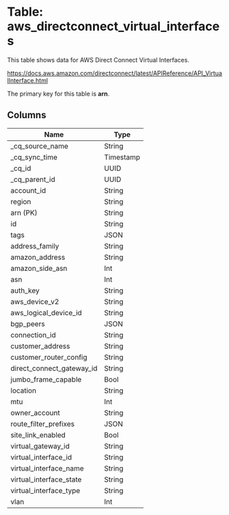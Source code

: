 # Table: aws_directconnect_virtual_interfaces

This table shows data for AWS Direct Connect Virtual Interfaces.

https://docs.aws.amazon.com/directconnect/latest/APIReference/API_VirtualInterface.html

The primary key for this table is **arn**.

## Columns

| Name          | Type          |
| ------------- | ------------- |
|_cq_source_name|String|
|_cq_sync_time|Timestamp|
|_cq_id|UUID|
|_cq_parent_id|UUID|
|account_id|String|
|region|String|
|arn (PK)|String|
|id|String|
|tags|JSON|
|address_family|String|
|amazon_address|String|
|amazon_side_asn|Int|
|asn|Int|
|auth_key|String|
|aws_device_v2|String|
|aws_logical_device_id|String|
|bgp_peers|JSON|
|connection_id|String|
|customer_address|String|
|customer_router_config|String|
|direct_connect_gateway_id|String|
|jumbo_frame_capable|Bool|
|location|String|
|mtu|Int|
|owner_account|String|
|route_filter_prefixes|JSON|
|site_link_enabled|Bool|
|virtual_gateway_id|String|
|virtual_interface_id|String|
|virtual_interface_name|String|
|virtual_interface_state|String|
|virtual_interface_type|String|
|vlan|Int|